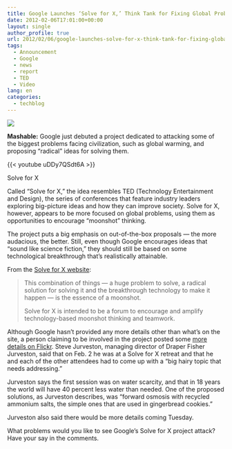 ```yaml
---
title: Google Launches ‘Solve for X,’ Think Tank for Fixing Global Problems
date: 2012-02-06T17:01:00+00:00
layout: single
author_profile: true
url: 2012/02/06/google-launches-solve-for-x-think-tank-for-fixing-global-problems/
tags:
  - Announcement
  - Google
  - news
  - report
  - TED
  - Video
lang: en
categories: 
  - techblog
---
```

![](http://lh3.ggpht.com/-533skO5YOQg/Ty__s6HITnI/AAAAAAAAEfw/doeqbILpb68/s1600-h/SolveForX%25255B3%25255D.png)

**Mashable:** Google just debuted a project dedicated to attacking some of the biggest problems facing civilization, such as global warming, and proposing “radical” ideas for solving them.

{{< youtube uDDy7QSdt6A >}}

Solve for X

Called “Solve for X,” the idea resembles TED (Technology Entertainment and Design), the series of conferences that feature industry leaders exploring big-picture ideas and how they can improve society. Solve for X, however, appears to be more focused on global problems, using them as opportunities to encourage “moonshot” thinking.

The project puts a big emphasis on out-of-the-box proposals — the more audacious, the better. Still, even though Google encourages ideas that “sound like science fiction,” they should still be based on some technological breakthrough that’s realistically attainable.

From the [Solve for X website](http://www.wesolveforx.com/):

> This combination of things — a huge problem to solve, a radical solution for solving it and the breakthrough technology to make it happen — is the essence of a moonshot.
> 
> Solve for X is intended to be a forum to encourage and amplify technology-based moonshot thinking and teamwork.

Although Google hasn’t provided any more details other than what’s on the site, a person claiming to be involved in the project posted some [more details on Flickr](http://www.flickr.com/photos/jurvetson/6807981721/). Steve Jurveston, managing director of Draper Fisher Jurveston, said that on Feb. 2 he was at a Solve for X retreat and that he and each of the other attendees had to come up with a “big hairy topic that needs addressing.”

Jurveston says the first session was on water scarcity, and that in 18 years the world will have 40 percent less water than needed. One of the proposed solutions, as Jurveston describes, was “forward osmosis with recycled ammonium salts, the simple ones that are used in gingerbread cookies.”

Jurveston also said there would be more details coming Tuesday.

What problems would you like to see Google’s Solve for X project attack? Have your say in the comments.
